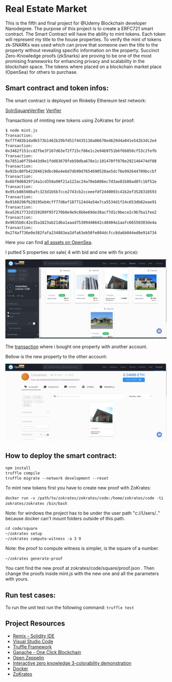 # Real Estate Market 
This is the fifth and final project for @Udemy Blockchain developer Nanodegree. The purpose of this project is 
to create a ERFC721 smart contract. The Smart Contract will have the ability to mint tokens. Each token will represent
my title to the house properties. To verify the mint of tokens zk-SNARKs was used  which can prove that someone 
own the title to the property without revealing specific information on the property. Succinct Zero-Knowledge proofs 
(zkSnarks) are proving to be one of the most promising frameworks for enhancing privacy and scalability in the blockchain space.
The tokens where placed on a blockchain market place (OpenSea) for others to purchase.  

## Smart contract and token infos:
The smart contract is deployed on Rinkeby Ethereum test network:

   [SolnSquareVerifier](https://rinkeby.etherscan.io/address/0xa8c6e5c1054f04c7c44094fca08deb4ca7f53701)
   [Verifier](https://rinkeby.etherscan.io/address/0x2f2B19ec401E071E3373788FE0827f55264Cc4db)
    
Transactions of minting new tokens using ZoKrates for proof:

```
$ node mint.js
Transaction: 0xf7f483b1da9b573b1462b29bfd51f4435110a86670e4629d4a041e542b3dc2e4
Transaction: 0x3462f151ccd2fbe3f167d63e72f715cf86e1c2e94b9751b6f6b058cf53c2fefb
Transaction: 0x7851a0f75b443d9e1fdd83670feb50dba678e1c101470ff870e292146474df08
Transaction: 0x92bc80fb42204619dbc08e4e6d7db99d7654690520ae5dc76e992644709bccbf
Transaction: 0x6bf0d6029714a1cd358a90f21a122ac24a70eb086ec7d3ae81b80ad8fc16f52e
Transaction: 0x95cb86560bafc323d1b5b7cce2743cb2cceeefdf2d40093c41b2ef3528310593
Transaction: 0x9160296fb20195eb4cff77d6ef1877124d4a54e7ca5534d1f24c653db82eae91
Transaction: 0xa52617732d159209f95f270b0e9e9c8b6e69de38acf7d1c9bece2c9b7ba1fee2
Transaction: 0x9035b8c42e35a1823ab21d6a1aaad75309448642cd8404a1aafc66550303de4a
Transaction: 0x274af736e0e382fafa234883ea2dfa63eb50fe084dcfcc8da6b044ed0e914734
```

Here you can find [all assets on OpenSea](https://rinkeby.opensea.io/assets/unidentified-contract-v296).

I putted 5 properties on sale( 4 with bid and one with fix price):

![OpenSea](img/OpenSea.PNG?raw=true)

The [transaction](https://rinkeby.etherscan.io/tx/0xbc2314633573acf16f6b67106c1ba8e19642b37ea7a5c6075aee9621d65564f0) where i bought one property with another account.

Bellow is the new property to the other account:

![PropetyWithOtherAccount](img/PropetyWithOtherAccount.PNG?raw=true)


## How to deploy the smart contract:

```
npm install
truffle compile
truffle migrate --network development --reset
```
To mint new tokens first you have to create new proof with ZoKrates:

`docker run -v /path/to/zokrates/zokrates/code:/home/zokrates/code -ti zokrates/zokrates /bin/bash`

Note: for windows the project has to be under the user path "c://Users/.." because docker can't mount folders outside of this path.

```
cd code/square
~/zokrates setup
~/zokrates compute-witness -a 3 9
```
Note: the proof to compute witness is simpler, is the square of a number.

`~/zokrates generate-proof`

You cant find the new proof at zokrates/code/square/proof.json .
Then change the proofs inside mint.js with the new one and all the parameters with yours.

## Run test cases:

To run the unit test run the following command:
`truffle test`

## Project Resources
* [Remix - Solidity IDE](https://remix.ethereum.org/)
* [Visual Studio Code](https://code.visualstudio.com/)
* [Truffle Framework](https://truffleframework.com/)
* [Ganache - One Click Blockchain](https://truffleframework.com/ganache)
* [Open Zeppelin ](https://openzeppelin.org/)
* [Interactive zero knowledge 3-colorability demonstration](http://web.mit.edu/~ezyang/Public/graph/svg.html)
* [Docker](https://docs.docker.com/install/)
* [ZoKrates](https://github.com/Zokrates/ZoKrates)
